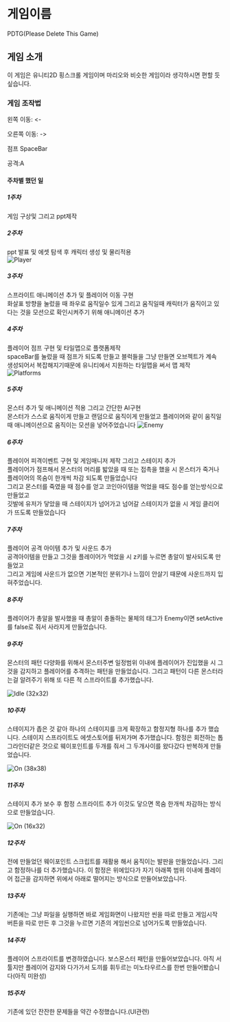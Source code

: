 # 게임이름

PDTG(Please Delete This Game)

## 게임 소개

이 게임은 유니티2D 횡스크롤 게임이며 마리오와 비슷한 게임이라 생각하시면 편할 듯 싶습니다.


### 게임 조작법 

왼쪽 이동: <-

오른쪽 이동: ->

점프 SpaceBar

공격:A

#### 주차별 했던 일
##### 1주차

게임 구상및 그리고 ppt제작

##### 2주차

ppt 발표 및 에셋 탐색 후 캐릭터 생성 및 물리적용        
![Player](https://user-images.githubusercontent.com/101154354/164977987-b9b1e96a-9279-408d-bb64-89e9b67f788e.png)


##### 3주차

스프라이트 애니메이션 추가 및 플레이어 이동 구현    
화살표 방향을 눌렀을 때 좌우로 움직일수 있게 그리고 움직일때 캐릭터가 움직이고 있다는 것을 모션으로 확인시켜주기 위해 애니메이션 추가    
##### 4주차

플레이어 점프 구현 및 타일맵으로 플랫폼제작    
spaceBar를 눌렀을 때 점프가 되도록 만들고 블럭들을 그냥 만들면 오브젝트가 계속 생성되어서 복잡해지기때문에 유니티에서 지원하는 타일맵을 써서 맵 제작    
![Platforms](https://user-images.githubusercontent.com/101154354/164978078-33a59870-0e55-43da-a13c-e99f327f09f8.png)    
##### 5주차

몬스터 추가 및 애니메이션 적용 그리고 간단한 AI구현    
몬스터가 스스로 움직이게 만들고 랜덤으로 움직이게 만들었고 플레이어와 같이 움직일 때 애니메이션으로 움직이는 모션을 넣어주었습니다
![Enemy](https://user-images.githubusercontent.com/101154354/164978062-18f5a101-d9d6-4787-b691-764cabbbf896.png)

##### 6주차

플레이어 피격이벤트 구현 및 게임매니저 제작 그리고 스테이지 추가    
플레이어가 점프해서 몬스터의 머리를 밟았을 때 또는 접촉을 했을 시 몬스터가 죽거나 플레이어의 목숨이 한개씩 차감 되도록 만들었습니다    
그리고 몬스터를 죽였을 때 점수를 얻고 코인아이템을 먹었을 때도 점수를 얻는방식으로 만들었고    
깃발에 유저가 닿았을 때 스테이지가 넘어가고 넘어갈 스테이지가 없을 시 게임 클리어가 뜨도록 만들었습니다    
##### 7주차

플레이어 공격 아이템 추가 및 사운드 추가    
공격아이템을 만들고 그것을 플레이어가 먹었을 시 z키를 누르면 총알이 발사되도록 만들었고    
그리고 게임에 사운드가 없으면 기본적인 분위기나 느낌이 안살기 때문에 사운드까지 입혀주었습니다.   

##### 8주차

플레이어가 총알을 발사했을 때 총알이 충돌하는 물체의 태그가 Enemy이면 setActive를 false로 줘서 사라지게 만들었습니다.

##### 9주차

몬스터의 패턴 다양화를 위해서 몬스터주변 일정범위 이내에 플레이어가 진입했을 시 그것을 감지하고 플레이어를 추격하는 패턴을 만들었습니다.
그리고 패턴이 다른 몬스터라는걸 알려주기 위해 또 다른 적 스프라이트를 추가했습니다.

![Idle (32x32)](https://user-images.githubusercontent.com/101154354/174468818-079c69f2-d84d-4b3a-b923-d059a0f0565b.png)

##### 10주차

스테이지가 좁은 것 같아 하나의 스테이지를 크게 확장하고 함정지형 하나를 추가 했습니다.
스테이지 스프라이트도 에셋스토어를 뒤져가며 추가했습니다.
함정은 회전하는 톱 그라인더같은 것으로 웨이포인트를 두개를 줘서 그 두개사이를 왔다갔다 반복하게 만들었습니다.

![On (38x38)](https://user-images.githubusercontent.com/101154354/174468848-0e1688d5-cb8b-445e-9cd8-699656868f56.png)

##### 11주차

스테이지 추가 보수 후 함정 스프라이트 추가 이것도 닿으면 목숨 한개씩 차감하는 방식으로 만들었습니다.

![On (16x32)](https://user-images.githubusercontent.com/101154354/174468878-a32c2ccd-37ed-4635-88c4-1c29ea0423c7.png)

##### 12주차

전에 만들었던 웨이포인트 스크립트를 재활용 해서 움직이는 발판을 만들었습니다. 그리고 함정하나를 더 추가했습니다.
이 함정은 위에있다가 자기 아래쪽 범위 이내에 플레이어 접근을 감지하면 위에서 아래로 떨어지는 방식으로 만들어보았습니다.

##### 13주차

기존에는 그냥 파일을 실행하면 바로 게임화면이 나왔지만 씬을 따로 만들고 게임시작 버튼을 따로 만든 후 그것을 누르면 기존의 게임씬으로 넘어가도록 만들었습니다.

##### 14주차

플레이어 스프라이트를 변경하였습니다.
보스몬스터 패턴을 만들어보았습니다. 아직 서툴지만 플레이어 감지와 다가가서 도끼를 휘두르는 미노타우르스를 한번 만들어봤습니다(아직 미완성)

##### 15주차

기존에 있던 잔잔한 문제들을 약간 수정했습니다.(UI관련)
